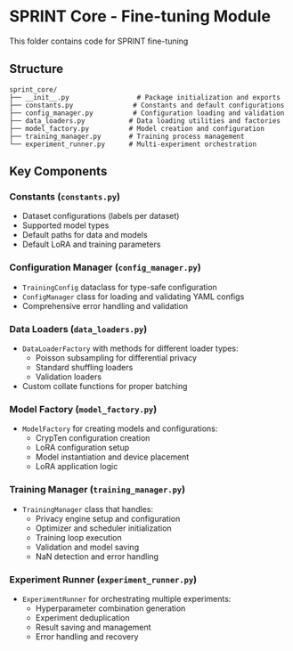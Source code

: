 # SPRINT Core - Fine-tuning Module

This folder contains code for SPRINT fine-tuning

## Structure

```
sprint_core/
├── __init__.py                 # Package initialization and exports
├── constants.py               # Constants and default configurations
├── config_manager.py          # Configuration loading and validation
├── data_loaders.py           # Data loading utilities and factories
├── model_factory.py          # Model creation and configuration
├── training_manager.py       # Training process management
└── experiment_runner.py      # Multi-experiment orchestration
```

## Key Components

### Constants (`constants.py`)
- Dataset configurations (labels per dataset)
- Supported model types
- Default paths for data and models
- Default LoRA and training parameters

### Configuration Manager (`config_manager.py`)
- `TrainingConfig` dataclass for type-safe configuration
- `ConfigManager` class for loading and validating YAML configs
- Comprehensive error handling and validation

### Data Loaders (`data_loaders.py`)
- `DataLoaderFactory` with methods for different loader types:
  - Poisson subsampling for differential privacy
  - Standard shuffling loaders
  - Validation loaders
- Custom collate functions for proper batching

### Model Factory (`model_factory.py`)
- `ModelFactory` for creating models and configurations:
  - CrypTen configuration creation
  - LoRA configuration setup
  - Model instantiation and device placement
  - LoRA application logic

### Training Manager (`training_manager.py`)
- `TrainingManager` class that handles:
  - Privacy engine setup and configuration
  - Optimizer and scheduler initialization
  - Training loop execution
  - Validation and model saving
  - NaN detection and error handling

### Experiment Runner (`experiment_runner.py`)
- `ExperimentRunner` for orchestrating multiple experiments:
  - Hyperparameter combination generation
  - Experiment deduplication
  - Result saving and management
  - Error handling and recovery